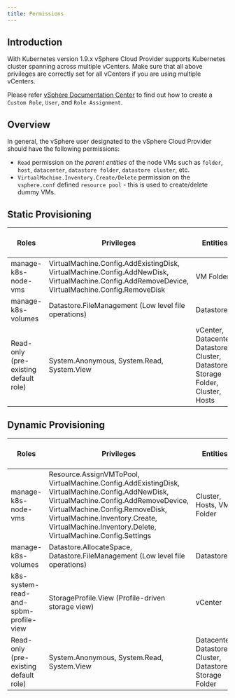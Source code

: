```yaml
---
title: Permissions
---
```


## Introduction

With Kubernetes version 1.9.x vSphere Cloud Provider supports Kubernetes cluster spanning across multiple vCenters. Make sure that all above privileges are correctly set for all vCenters if you are using multiple vCenters.

Please refer [vSphere Documentation Center](https://docs.vmware.com/en/VMware-vSphere/6.5/com.vmware.vsphere.security.doc/GUID-18071E9A-EED1-4968-8D51-E0B4F526FDA3.html) to find out how to create a `Custom Role`, `User`, and `Role Assignment`.

## Overview

In general, the vSphere user designated to the vSphere Cloud Provider should have the following permissions:

* `Read` permission on the *parent entities* of the node VMs such as `folder`, `host`, `datacenter`, `datastore folder`, `datastore cluster`, etc.
* `VirtualMachine.Inventory.Create/Delete` permission on the `vsphere.conf` defined `resource pool` - this is used to create/delete dummy VMs.

## Static Provisioning

| Roles         | Privileges    | Entities  | Propagate to Children |
| ------------- |-------------  |-----------| ----------------------|
| manage-k8s-node-vms | VirtualMachine.Config.AddExistingDisk, VirtualMachine.Config.AddNewDisk, VirtualMachine.Config.AddRemoveDevice, VirtualMachine.Config.RemoveDisk | VM Folder | Yes |
| manage-k8s-volumes | Datastore.FileManagement (Low level file operations) | Datastore | No |
| Read-only (pre-existing default role) | System.Anonymous, System.Read, System.View | vCenter, Datacenter, Datastore Cluster, Datastore Storage Folder, Cluster, Hosts | No |

## Dynamic Provisioning

| Roles         | Privileges    | Entities  | Propagate to Children |
| ------------- |-------------  |-----------| ----------------------|
| manage-k8s-node-vms | Resource.AssignVMToPool, VirtualMachine.Config.AddExistingDisk, VirtualMachine.Config.AddNewDisk, VirtualMachine.Config.AddRemoveDevice,  VirtualMachine.Config.RemoveDisk, VirtualMachine.Inventory.Create, VirtualMachine.Inventory.Delete, VirtualMachine.Config.Settings | Cluster, Hosts, VM Folder | Yes |
| manage-k8s-volumes | Datastore.AllocateSpace, Datastore.FileManagement (Low level file operations) | Datastore | No |
| k8s-system-read-and-spbm-profile-view | StorageProfile.View (Profile-driven storage view) | vCenter | No |
| Read-only (pre-existing default role) | System.Anonymous, System.Read, System.View | Datacenter, Datastore Cluster, Datastore Storage Folder | No |
